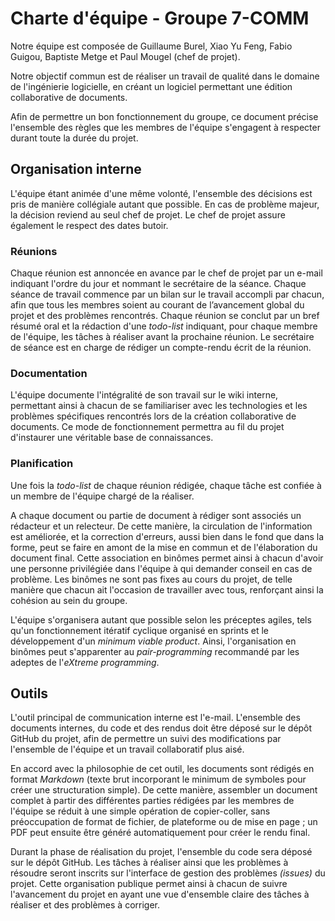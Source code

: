 # Charte d'équipe - Groupe 7-COMM

Notre équipe est composée de Guillaume Burel, Xiao Yu Feng, Fabio Guigou, Baptiste Metge et Paul Mougel (chef de projet).

Notre objectif commun est de réaliser un travail de qualité dans le domaine de l'ingénierie logicielle, en créant un logiciel permettant une édition collaborative de documents.

Afin de permettre un bon fonctionnement du groupe, ce document précise l'ensemble des règles que les membres de l'équipe s'engagent à respecter durant toute la durée du projet.

## Organisation interne

L'équipe étant animée d'une même volonté, l'ensemble des décisions est pris de manière collégiale autant que possible. En cas de problème majeur, la décision reviend au seul chef de projet. Le chef de projet assure également le respect des dates butoir.

### Réunions
Chaque réunion est annoncée en avance par le chef de projet par un e-mail indiquant l'ordre du jour et nommant le secrétaire de la séance. Chaque séance de travail commence par un bilan sur le travail accompli par chacun, afin que tous les membres soient au courant de l’avancement global du projet et des problèmes rencontrés. Chaque réunion se conclut par un bref résumé oral et la rédaction d'une *todo-list* indiquant, pour chaque membre de l'équipe, les tâches à réaliser avant la prochaine réunion. Le secrétaire de séance est en charge de rédiger un compte-rendu écrit de la réunion.

### Documentation
L'équipe documente l'intégralité de son travail sur le wiki interne, permettant ainsi à chacun de se familiariser avec les technologies et les problèmes spécifiques rencontrés lors de la création collaborative de documents. Ce mode de fonctionnement permettra au fil du projet d'instaurer une véritable base de connaissances.

### Planification
Une fois la *todo-list* de chaque réunion rédigée, chaque tâche est confiée à un membre de l'équipe chargé de la réaliser.

A chaque document ou partie de document à rédiger sont associés un rédacteur et un relecteur. De cette manière, la circulation de l'information est améliorée, et la correction d'erreurs, aussi bien dans le fond que dans la forme, peut se faire en amont de la mise en commun et de l'élaboration du document final. Cette association en binômes permet ainsi à chacun d'avoir une personne privilégiée dans l'équipe à qui demander conseil en cas de problème. Les binômes ne sont pas fixes au cours du projet, de telle manière que chacun ait l'occasion de travailler avec tous, renforçant ainsi la cohésion au sein du groupe.

L'équipe s'organisera autant que possible selon les préceptes agiles, tels qu'un fonctionnement itératif cyclique organisé en sprints et le développement d'un *minimum viable product*. Ainsi, l'organisation en binômes peut s'apparenter au *pair-programming* recommandé par les adeptes de l'*eXtreme programming*.

## Outils
L'outil principal de communication interne est l'e-mail. L'ensemble des documents internes, du code et des rendus doit être déposé sur le dépôt GitHub du projet, afin de permettre un suivi des modifications par l'ensemble de l'équipe et un travail collaboratif plus aisé.

En accord avec la philosophie de cet outil, les documents sont rédigés en format *Markdown* (texte brut incorporant le minimum de symboles pour créer une structuration simple). De cette manière, assembler un document complet à partir des différentes parties rédigées par les membres de l'équipe se réduit à une simple opération de copier-coller, sans préoccupation de format de fichier, de plateforme ou de mise en page ; un PDF peut ensuite être généré automatiquement pour créer le rendu final.

Durant la phase de réalisation du projet, l'ensemble du code sera déposé sur le dépôt GitHub. Les tâches à réaliser ainsi que les problèmes à résoudre seront inscrits sur l'interface de gestion des problèmes *(issues)* du projet. Cette organisation publique permet ainsi à chacun de suivre l'avancement du projet en ayant une vue d'ensemble claire des tâches à réaliser et des problèmes à corriger.